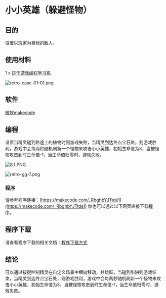 ﻿# 小小英雄（躲避怪物）

## 目的

设置以玩家为目标的敌人。

## 使用材料

1 x [饼干游戏编程学习机](https://item.taobao.com/item.htm?spm=a1z10.5-c-s.w4002-18602834185.82.51a95ccfE1IJt1&id=644090757603)

![retro-case-01-01.png](https://wiki-media-ef.oss-cn-hongkong.aliyuncs.com/docs/retroarcade/images/retro-case-01-01.png)

## 软件

[微软makecode](https://arcade.makecode.com/)

## 编程

设置当精灵碰到路途上的植物时则游戏失败，当精灵到达终点宝石处，则游戏胜利，游戏中会每两秒随机刷新一个怪物来攻击小小英雄，初始生命值为3，当被怪物攻击到时生命值-1，当生命值归零时，游戏失败。

![8.1.PNG](https://wiki-media-ef.oss-cn-hongkong.aliyuncs.com/docs/retroarcade/images/8.1.PNG)

![retro-gg-7.png](https://wiki-media-ef.oss-cn-hongkong.aliyuncs.com/docs/retroarcade/images/retro-gg-7.png)

### 程序

请参考程序连接：[https://makecode.com/_RbghbYJTtde1](https://makecode.com/_RbghbYJTtde1)
你也可以通过以下网页直接下载程序。

## 程序下载

请查看程序下载的相关文档：[程序下载方式](https://www.yuque.com/elecfreaks-learn/retro/wxo25w)

## 结论

可以通过按键控制精灵在自定义场景中横向移动，并跳跃，当碰到陷阱则游戏结束，当精灵到达终点宝石处，则游戏胜利，游戏中会每两秒随机刷新一个怪物来攻击小小英雄，初始生命值为3，当被怪物攻击到时生命值-1，当生命值归零时，游戏失败。
